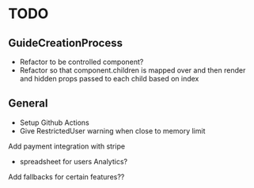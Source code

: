 # TODO

## GuideCreationProcess

- Refactor to be controlled component?
- Refactor so that component.children is mapped over and then render and hidden props passed to each child based on index

## General

- Setup Github Actions
- Give RestrictedUser warning when close to memory limit

Add payment integration with stripe
- spreadsheet for users
Analytics?

Add fallbacks for certain features??
